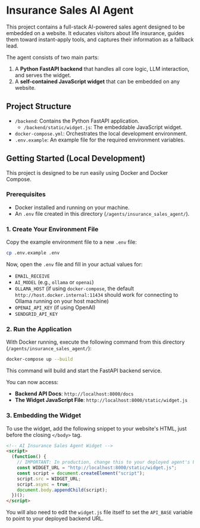 # Insurance Sales AI Agent

This project contains a full-stack AI-powered sales agent designed to be embedded on a website. It educates visitors about life insurance, guides them toward instant-apply tools, and captures their information as a fallback lead.

The agent consists of two main parts:
1.  A **Python FastAPI backend** that handles all core logic, LLM interaction, and serves the widget.
2.  A **self-contained JavaScript widget** that can be embedded on any website.

## Project Structure

-   `/backend`: Contains the Python FastAPI application.
    -   `/backend/static/widget.js`: The embeddable JavaScript widget.
-   `docker-compose.yml`: Orchestrates the local development environment.
-   `.env.example`: An example file for the required environment variables.

## Getting Started (Local Development)

This project is designed to be run easily using Docker and Docker Compose.

### Prerequisites
-   Docker installed and running on your machine.
-   An `.env` file created in this directory (`/agents/insurance_sales_agent/`).

### 1. Create Your Environment File

Copy the example environment file to a new `.env` file:

```bash
cp .env.example .env
```

Now, open the `.env` file and fill in your actual values for:
-   `EMAIL_RECEIVE`
-   `AI_MODEL` (e.g., `ollama` or `openai`)
-   `OLLAMA_HOST` (if using `docker-compose`, the default `http://host.docker.internal:11434` should work for connecting to Ollama running on your host machine)
-   `OPENAI_API_KEY` (if using OpenAI)
-   `SENDGRID_API_KEY`

### 2. Run the Application

With Docker running, execute the following command from this directory (`/agents/insurance_sales_agent/`):

```bash
docker-compose up --build
```

This command will build and start the FastAPI backend service.

You can now access:
-   **Backend API Docs**: `http://localhost:8000/docs`
-   **The Widget JavaScript File**: `http://localhost:8000/static/widget.js`

### 3. Embedding the Widget

To use the widget, add the following snippet to your website's HTML, just before the closing `</body>` tag.

```html
<!-- AI Insurance Sales Agent Widget -->
<script>
  (function() {
    // IMPORTANT: In production, change this to your deployed agent's URL
    const WIDGET_URL = "http://localhost:8000/static/widget.js";
    const script = document.createElement("script");
    script.src = WIDGET_URL;
    script.async = true;
    document.body.appendChild(script);
  })();
</script>
```

You will also need to edit the `widget.js` file itself to set the `API_BASE` variable to point to your deployed backend URL.
